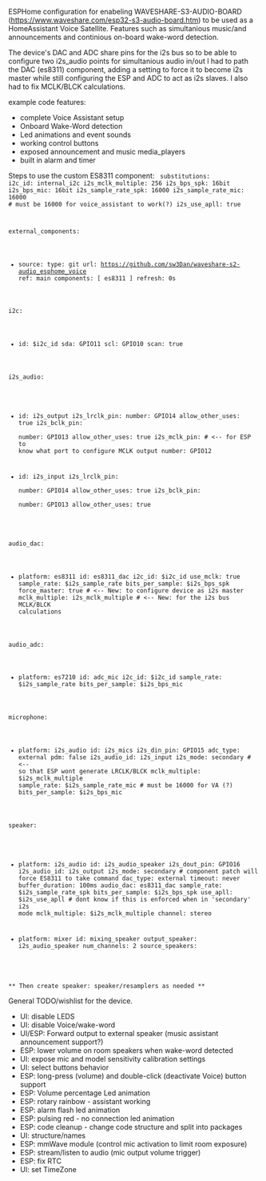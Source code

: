 ESPHome configuration for enabeling WAVESHARE-S3-AUDIO-BOARD (https://www.waveshare.com/esp32-s3-audio-board.htm)
to be used as a HomeAssistant Voice Satellite. Features such as simultanious music/and announcements and
continious on-board wake-word detection.

The device's DAC and ADC share pins for the i2s bus so to be able to configure two i2s_audio points for 
simultanious audio in/out I had to path the DAC (es8311) component, adding a setting to force it to become 
i2s master while still configuring the ESP and ADC to act as i2s slaves. I also had to fix MCLK/BLCK calculations.

example code features:
* complete Voice Assistant setup
* Onboard Wake-Word detection
* Led animations and event sounds
* working control buttons
* exposed announcement and music media_players
* built in alarm and timer

Steps to use the custom ES8311 component:
<code>
substitutions:
  i2c_id: internal_i2c
  i2s_mclk_multiple: 256
  i2s_bps_spk: 16bit
  i2s_bps_mic: 16bit
  i2s_sample_rate_spk: 16000
  i2s_sample_rate_mic: 16000 # must be 16000 for voice_assistant to work(?)
  i2s_use_apll: true
  
external_components:
  - source:
      type: git
      url: https://github.com/sw3Dan/waveshare-s2-audio_esphome_voice
      ref: main
    components: [ es8311 ]
    refresh: 0s

i2c:
  - id: $i2c_id
    sda: GPIO11
    scl: GPIO10
    scan: true

i2s_audio:
  - id: i2s_output
    i2s_lrclk_pin: 
      number: GPIO14
      allow_other_uses: true
    i2s_bclk_pin:  
      number: GPIO13
      allow_other_uses: true
    i2s_mclk_pin: # <-- for ESP to know what port to configure MCLK output
      number: GPIO12

  - id: i2s_input
    i2s_lrclk_pin:  
      number: GPIO14
      allow_other_uses: true
    i2s_bclk_pin:  
      number: GPIO13
      allow_other_uses: true

audio_dac:
  - platform: es8311
    id: es8311_dac
    i2c_id: $i2c_id
    use_mclk: true
    sample_rate: $i2s_sample_rate
    bits_per_sample: $i2s_bps_spk
    force_master: true # <-- New: to configure device as i2s master
    mclk_multiple: i2s_mclk_multiple # <-- New: for the i2s bus MCLK/BLCK calculations

audio_adc:
  - platform: es7210
    id: adc_mic
    i2c_id: $i2c_id
    sample_rate: $i2s_sample_rate
    bits_per_sample: $i2s_bps_mic

microphone:
  - platform: i2s_audio
    id: i2s_mics
    i2s_din_pin: GPIO15
    adc_type: external
    pdm: false
    i2s_audio_id: i2s_input
    i2s_mode: secondary # <-- so that ESP wont generate LRCLK/BLCK
    mclk_multiple: $i2s_mclk_multiple
    sample_rate: $i2s_sample_rate_mic # must be 16000 for VA (?)
    bits_per_sample: $i2s_bps_mic
    
speaker:
  - platform: i2s_audio
    id: i2s_audio_speaker
    i2s_dout_pin: GPIO16
    i2s_audio_id: i2s_output
    i2s_mode: secondary # component patch will force ES8311 to take command
    dac_type: external
    timeout: never
    buffer_duration: 100ms
    audio_dac: es8311_dac
    sample_rate: $i2s_sample_rate_spk
    bits_per_sample: $i2s_bps_spk
    use_apll: $i2s_use_apll # dont know if this is enforced when in 'secondary' i2s mode
    mclk_multiple: $i2s_mclk_multiple
    channel: stereo

  - platform: mixer
    id: mixing_speaker
    output_speaker: i2s_audio_speaker
    num_channels: 2
    source_speakers:

** Then create speaker: speaker/resamplers as needed ** 
</code>

General TODO/wishlist for the device.
* UI: disable LEDS
* UI: disable Voice/wake-word
* UI/ESP: Forward output to external speaker (music assistant announcement support?)
* ESP: lower volume on room speakers when wake-word detected
* UI: expose mic and model sensitivity calibration settings
* UI: select buttons behavior
* ESP: long-press (volume) and double-click  (deactivate Voice) button support
* ESP: Volume percentage Led animation
* ESP: rotary rainbow - assistant working
* ESP: alarm flash led animation
* ESP: pulsing red - no connection led animation
* ESP: code cleanup - change code structure and split into packages
* UI: structure/names
* ESP: mmWave module (control mic activation to limit room exposure)
* ESP: stream/listen to audio (mic output volume trigger)
* ESP: fix RTC
* UI: set TimeZone
